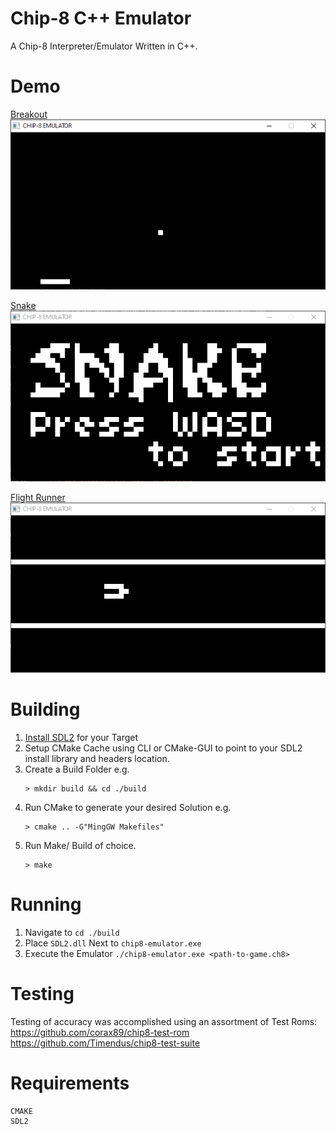 # Chip-8 C++ Emulator
A Chip-8 Interpreter/Emulator Written in C++.

# Demo
[Breakout](https://github.com/JohnEarnest/chip8Archive/tree/master/src/br8kout)
![Breakout](/demo/CHIP-8_EMULATOR_breakout.gif)

[Snake](https://github.com/JohnEarnest/chip8Archive/tree/master/src/snake)
![Snake](/demo/CHIP-8_EMULATOR_snake.gif)

[Flight Runner](https://github.com/JohnEarnest/chip8Archive/tree/master/src/flightrunner)
![FlightRunner](/demo/CHIP-8_EMULATOR_flightrunner.gif)


# Building
1. [Install SDL2](https://github.com/libsdl-org/SDL/releases/tag/release-2.26.5) for your Target
2. Setup CMake Cache using CLI or CMake-GUI to point to your SDL2 install library and headers location.
3. Create a Build Folder e.g.
   ```
   > mkdir build && cd ./build
   ```
4. Run CMake to generate your desired Solution e.g.
   ```
   > cmake .. -G"MingGW Makefiles"
   ```
5. Run Make/ Build of choice.
   ```
   > make
   ``` 

# Running
1. Navigate to ``` cd ./build ``` 
2. Place ```SDL2.dll``` Next to ```chip8-emulator.exe```
3. Execute the Emulator ``` ./chip8-emulator.exe <path-to-game.ch8> ```

# Testing
Testing of accuracy was accomplished using an assortment of Test Roms:
https://github.com/corax89/chip8-test-rom
https://github.com/Timendus/chip8-test-suite

# Requirements
```
CMAKE
SDL2
```
